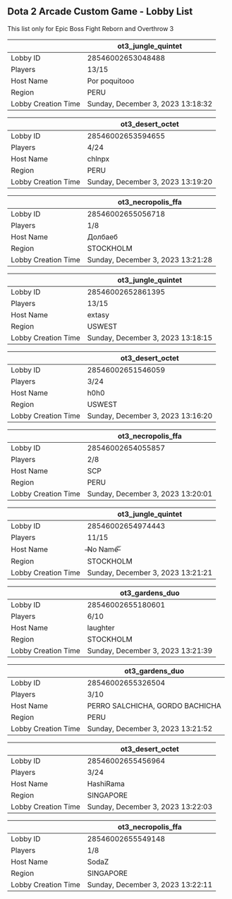 ## Dota 2 Arcade Custom Game - Lobby List

This list only for Epic Boss Fight Reborn and Overthrow 3

|  | ot3_jungle_quintet |
| ------ | ------ |
| Lobby ID | 28546002653048488 |
| Players | 13/15 |
| Host Name | Por poquitooo |
| Region | PERU |
| Lobby Creation Time | Sunday, December 3, 2023 13:18:32 |


|  | ot3_desert_octet |
| ------ | ------ |
| Lobby ID | 28546002653594655 |
| Players | 4/24 |
| Host Name | chlnpx |
| Region | PERU |
| Lobby Creation Time | Sunday, December 3, 2023 13:19:20 |


|  | ot3_necropolis_ffa |
| ------ | ------ |
| Lobby ID | 28546002655056718 |
| Players | 1/8 |
| Host Name | Долбаеб |
| Region | STOCKHOLM |
| Lobby Creation Time | Sunday, December 3, 2023 13:21:28 |


|  | ot3_jungle_quintet |
| ------ | ------ |
| Lobby ID | 28546002652861395 |
| Players | 13/15 |
| Host Name | extasy |
| Region | USWEST |
| Lobby Creation Time | Sunday, December 3, 2023 13:18:15 |


|  | ot3_desert_octet |
| ------ | ------ |
| Lobby ID | 28546002651546059 |
| Players | 3/24 |
| Host Name | h0h0 |
| Region | USWEST |
| Lobby Creation Time | Sunday, December 3, 2023 13:16:20 |


|  | ot3_necropolis_ffa |
| ------ | ------ |
| Lobby ID | 28546002654055857 |
| Players | 2/8 |
| Host Name | SCP |
| Region | PERU |
| Lobby Creation Time | Sunday, December 3, 2023 13:20:01 |


|  | ot3_jungle_quintet |
| ------ | ------ |
| Lobby ID | 28546002654974443 |
| Players | 11/15 |
| Host Name | ̶No Name̶͞͞ |
| Region | STOCKHOLM |
| Lobby Creation Time | Sunday, December 3, 2023 13:21:21 |


|  | ot3_gardens_duo |
| ------ | ------ |
| Lobby ID | 28546002655180601 |
| Players | 6/10 |
| Host Name | laughter |
| Region | STOCKHOLM |
| Lobby Creation Time | Sunday, December 3, 2023 13:21:39 |


|  | ot3_gardens_duo |
| ------ | ------ |
| Lobby ID | 28546002655326504 |
| Players | 3/10 |
| Host Name | PERRO SALCHICHA, GORDO BACHICHA |
| Region | PERU |
| Lobby Creation Time | Sunday, December 3, 2023 13:21:52 |


|  | ot3_desert_octet |
| ------ | ------ |
| Lobby ID | 28546002655456964 |
| Players | 3/24 |
| Host Name | HashiRama |
| Region | SINGAPORE |
| Lobby Creation Time | Sunday, December 3, 2023 13:22:03 |


|  | ot3_necropolis_ffa |
| ------ | ------ |
| Lobby ID | 28546002655549148 |
| Players | 1/8 |
| Host Name | SodaZ |
| Region | SINGAPORE |
| Lobby Creation Time | Sunday, December 3, 2023 13:22:11 |


